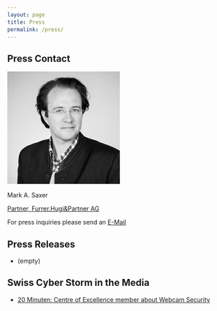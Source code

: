 ```yaml
---
layout: page
title: Press
permalink: /press/
---
```

<h2>Press Contact</h2>

<div class="scs-portrait">
<img src="/img/about/mark_saxer.jpg" alt="lic. phil. I Mark A. Saxer">
<div class="scs-portrait-description">
<p class="scs-portrait-name">Mark A. Saxer</p>
<a class="scs-portrait-affiliation" href="mailto:press@swisscyberstorm.com">Partner, Furrer.Hugi&Partner AG</a>
<p>For press inquiries please send an <a href="mailto:press@swisscyberstorm.com" target="_blank">
E-Mail</a></p>
</div>
</div>

<h2>Press Releases</h2>
<ul class="fa-ul">
  <li><i class="fa-li fa fa-check-square"></i>(empty)</li>
</ul>


<h2>Swiss Cyber Storm in the Media</h2>
<ul class="fa-ul">
  <li><i class="fa-li fa fa-check-square"></i><a href="http://www.20min.ch/digital/news/story/-Eine-Webcam-laesst-sich-innert-Minuten-knacken--27871932" target="_blank">
20 Minuten: Centre of Excellence member about Webcam Security
</a></li>
</ul>


